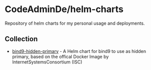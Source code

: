 # CodeAdminDe/helm-charts

Repository of helm charts for my personal usage and deployments.

## Collection

* [bind9-hidden-primary](charts/bind9-hidden-primary) - A Helm chart for bind9 to use as hidden primary, based on the offical Docker Image by InternetSystemsConsortium (ISC)
